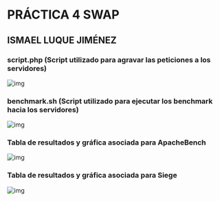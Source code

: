 # PRÁCTICA 4 SWAP
## ISMAEL LUQUE JIMÉNEZ

### **script.php (Script utilizado para agravar las peticiones a los servidores)**

![img](https://github.com/isma94/SWAP2015/blob/master/Practica4/capturas/scrip1.PNG)

### **benchmark.sh (Script utilizado para ejecutar los benchmark hacia los servidores)**

![img](https://github.com/isma94/SWAP2015/blob/master/Practica4/capturas/script2.PNG)

### **Tabla de resultados y gráfica asociada para ApacheBench**

![img](https://github.com/isma94/SWAP2015/blob/master/Practica4/capturas/ab.PNG)

### **Tabla de resultados y gráfica asociada para Siege**

![img](https://github.com/isma94/SWAP2015/blob/master/Practica4/capturas/siege.PNG)
